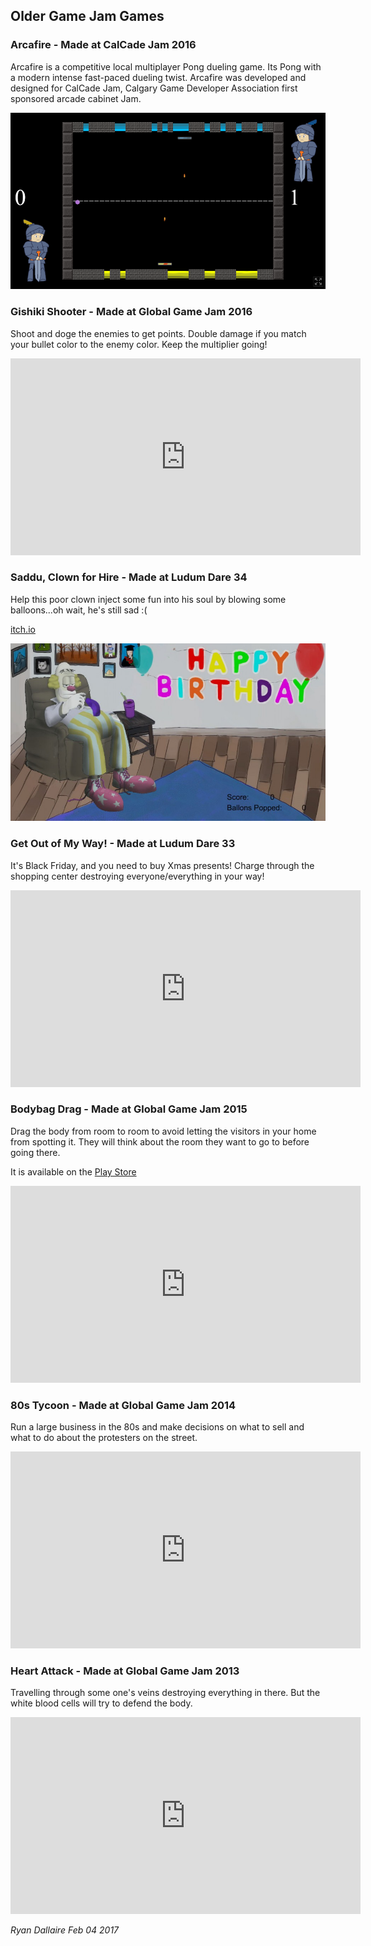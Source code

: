 ## Older Game Jam Games
### Arcafire - Made at CalCade Jam 2016

Arcafire is a competitive local multiplayer Pong dueling game. Its Pong with a modern intense fast-paced dueling twist. Arcafire was developed and designed for CalCade Jam, Calgary Game Developer Association first sponsored arcade cabinet Jam.

![arcafire screenshot](calcade2016.png)

### Gishiki Shooter - Made at Global Game Jam 2016

Shoot and doge the enemies to get points. Double damage if you match your bullet color to the enemy color. Keep the multiplier going!

<iframe width="560" height="315" src="https://www.youtube.com/embed/CB1xTHyUWV4" frameborder="0" allow="autoplay; encrypted-media" allowfullscreen></iframe>

### Saddu, Clown for Hire - Made at Ludum Dare 34

Help this poor clown inject some fun into his soul by blowing some balloons...oh wait, he's still sad :(

[itch.io](https://madcapacity.itch.io/sadu-clown-for-hire)

![Saddu screenshot](ld34.jpg)

### Get Out of My Way! - Made at Ludum Dare 33

It's Black Friday, and you need to buy Xmas presents! Charge through the shopping center destroying everyone/everything in your way!

<iframe width="560" height="315" src="https://www.youtube.com/embed/EH_tJ8xBhC0" frameborder="0" allow="autoplay; encrypted-media" allowfullscreen></iframe>

### Bodybag Drag - Made at Global Game Jam 2015

Drag the body from room to room to avoid letting the visitors in your home from spotting it. They will think about the room they want to go to before going there.

It is available on the [Play Store](https://play.google.com/store/apps/details?id=ca.freedomdown.BodyBagDrag)

<iframe width="560" height="315" src="https://www.youtube.com/embed/AfTiviAAbfw" frameborder="0" allow="autoplay; encrypted-media" allowfullscreen></iframe>

### 80s Tycoon - Made at Global Game Jam 2014

Run a large business in the 80s and make decisions on what to sell and what to do about the protesters on the street.

<iframe width="560" height="315" src="https://www.youtube.com/embed/OM2Y5WQO_TA" frameborder="0" allow="autoplay; encrypted-media" allowfullscreen></iframe>

### Heart Attack - Made at Global Game Jam 2013

Travelling through some one's veins destroying everything in there. But the white blood cells will try to defend the body.

<iframe width="560" height="315" src="https://www.youtube.com/embed/L8cy3gdMaBQ" frameborder="0" allow="autoplay; encrypted-media" allowfullscreen></iframe>

_Ryan Dallaire Feb 04 2017_

